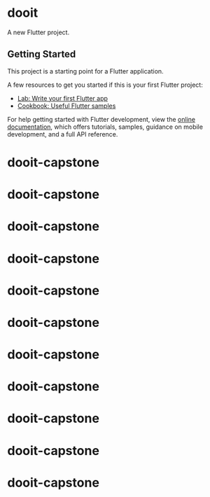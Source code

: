 # dooit

A new Flutter project.

## Getting Started

This project is a starting point for a Flutter application.

A few resources to get you started if this is your first Flutter project:

- [Lab: Write your first Flutter app](https://docs.flutter.dev/get-started/codelab)
- [Cookbook: Useful Flutter samples](https://docs.flutter.dev/cookbook)

For help getting started with Flutter development, view the
[online documentation](https://docs.flutter.dev/), which offers tutorials,
samples, guidance on mobile development, and a full API reference.
# dooit-capstone
# dooit-capstone
# dooit-capstone
# dooit-capstone
# dooit-capstone
# dooit-capstone
# dooit-capstone
# dooit-capstone
# dooit-capstone
# dooit-capstone
# dooit-capstone
